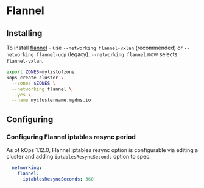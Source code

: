 # Flannel

## Installing

To install [flannel](https://github.com/coreos/flannel) - use `--networking flannel-vxlan` (recommended) or `--networking flannel-udp` (legacy).  `--networking flannel` now selects `flannel-vxlan`.

```sh
export ZONES=mylistofzone
kops create cluster \
  --zones $ZONES \
  --networking flannel \
  --yes \
  --name myclustername.mydns.io
```

## Configuring

### Configuring Flannel iptables resync period

As of kOps 1.12.0, Flannel iptables resync option is configurable via editing a cluster and adding
`iptablesResyncSeconds` option to spec:

```yaml
  networking:
    flannel:
      iptablesResyncSeconds: 360
```